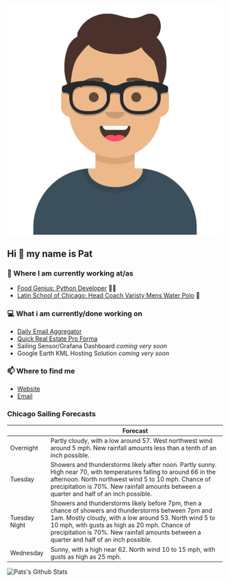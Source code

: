 [![Social banner for p-j-falconer](https://raw.githubusercontent.com/P-J-FALCONER/P-J-FALCONER/master/assets/avataaars.svg)](https://patfalconer.com/)
## Hi :wave: my name is Pat

### 💼 Where I am currently working at/as
- [Food Genius: Python Developer](https://getfoodgenius.com/) 🍔🐍
- [Latin School of Chicago: Head Coach Varisty Mens Water Polo](https://www.latinschool.org/) 🤽


### 💻 What i am currently/done working on
 - [Daily Email Aggregator](https://github.com/P-J-FALCONER/dott_daily_mail)
 - [Quick Real Estate Pro Forma](https://github.com/P-J-FALCONER/henry)
 - Sailing Sensor/Grafana Dashboard *coming very soon*
 - Google Earth KML Hosting Solution *coming very soon*

### 📫 Where to find me
 - [Website](https://patfalconer.com/)
 - [Email](mailto:patrick.j.falconer@gmail.com)


### Chicago Sailing Forecasts
|   | Forecast  |
|---|---|
| Overnight | Partly cloudy, with a low around 57. West northwest wind around 5 mph. New rainfall amounts less than a tenth of an inch possible. |
| Tuesday | Showers and thunderstorms likely after noon. Partly sunny. High near 70, with temperatures falling to around 66 in the afternoon. North northwest wind 5 to 10 mph. Chance of precipitation is 70%. New rainfall amounts between a quarter and half of an inch possible. |
| Tuesday Night | Showers and thunderstorms likely before 7pm, then a chance of showers and thunderstorms between 7pm and 1am. Mostly cloudy, with a low around 53. North wind 5 to 10 mph, with gusts as high as 20 mph. Chance of precipitation is 70%. New rainfall amounts between a quarter and half of an inch possible. |
| Wednesday | Sunny, with a high near 62. North wind 10 to 15 mph, with gusts as high as 25 mph. |

![Pats's Github Stats](https://github-readme-stats.vercel.app/api?username=p-j-falconer&show_icons=true&theme=radical)
